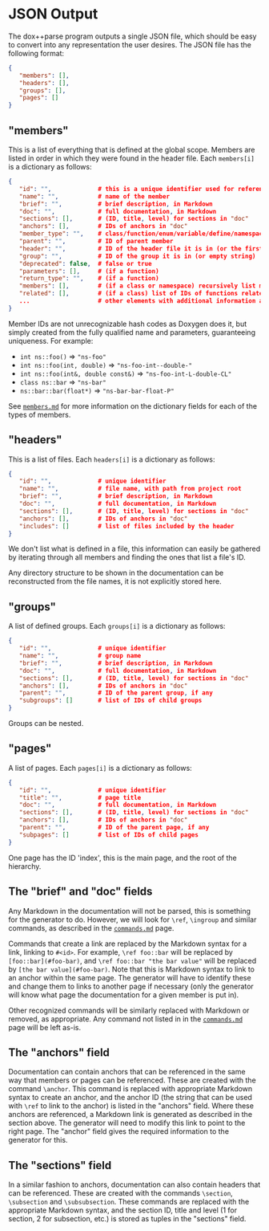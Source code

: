 # JSON Output

The dox++parse program outputs a single JSON file, which should be easy to convert into any representation
the user desires. The JSON file has the following format:
```json
{
   "members": [],
   "headers": [],
   "groups": [],
   "pages": []
}
```

## "members"

This is a list of everything that is defined at the global scope. Members are listed in order
in which they were found in the header file. Each `members[i]` is a dictionary as follows:
```json
{
   "id": "",             # this is a unique identifier used for referencing
   "name": "",           # name of the member
   "brief": "",          # brief description, in Markdown
   "doc": "",            # full documentation, in Markdown
   "sections": [],       # (ID, title, level) for sections in "doc"
   "anchors": [],        # IDs of anchors in "doc"
   "member_type": "",    # class/function/enum/variable/define/namespace/etc.
   "parent": "",         # ID of parent member
   "header": "",         # ID of the header file it is in (or the first one it is encountered in)
   "group": "",          # ID of the group it is in (or empty string)
   "deprecated": false,  # false or true
   "parameters": [],     # (if a function)
   "return_type": "",    # (if a function)
   "members": [],        # (if a class or namespace) recursively list members
   "related": [],        # (if a class) list of IDs of functions related to this class (`\relates` command)
   ...                   # other elements with additional information as needed ("virtual", "mutable", etc.)
}
```

Member IDs are not unrecognizable hash codes as Doxygen does it, but simply created from the fully
qualified name and parameters, guaranteeing uniqueness. For example:
 - `int ns::foo()`                     ⇒ `"ns-foo"`
 - `int ns::foo(int, double)`          ⇒ `"ns-foo-int--double-"`
 - `int ns::foo(int&, double const&)`  ⇒ `"ns-foo-int-L-double-CL"`
 - `class ns::bar`                     ⇒ `"ns-bar"`
 - `ns::bar::bar(float*)`              ⇒ `"ns-bar-bar-float-P"`

See [`members.md`](members.md) for more information
on the dictionary fields for each of the types of members.

## "headers"

This is a list of files. Each `headers[i]` is a dictionary as follows:
```json
{
   "id": "",             # unique identifier
   "name": "",           # file name, with path from project root
   "brief": "",          # brief description, in Markdown
   "doc": "",            # full documentation, in Markdown
   "sections": [],       # (ID, title, level) for sections in "doc"
   "anchors": [],        # IDs of anchors in "doc"
   "includes": []        # list of files included by the header
}
```

We don't list what is defined in a file, this information can easily be gathered by iterating through
all members and finding the ones that list a file's ID.

Any directory structure to be shown in the documentation can be reconstructed from the file names,
it is not explicitly stored here.

## "groups"

A list of defined groups. Each `groups[i]` is a dictionary as follows:
```json
{
   "id": "",             # unique identifier
   "name": "",           # group name
   "brief": "",          # brief description, in Markdown
   "doc": "",            # full documentation, in Markdown
   "sections": [],       # (ID, title, level) for sections in "doc"
   "anchors": [],        # IDs of anchors in "doc"
   "parent": "",         # ID of the parent group, if any
   "subgroups": []       # list of IDs of child groups
}
```

Groups can be nested.

## "pages"

A list of pages. Each `pages[i]` is a dictionary as follows:
```json
{
   "id": "",             # unique identifier
   "title": "",          # page title
   "doc": "",            # full documentation, in Markdown
   "sections": [],       # (ID, title, level) for sections in "doc"
   "anchors": [],        # IDs of anchors in "doc"
   "parent": "",         # ID of the parent page, if any
   "subpages": []        # list of IDs of child pages
}
```

One page has the ID 'index', this is the main page, and the root of the hierarchy.

## The "brief" and "doc" fields

Any Markdown in the documentation will not be parsed, this is something for the generator to do.
However, we will look for `\ref`, `\ingroup` and similar commands, as described in the
[`commands.md`](commands.md) page.

Commands that create a link are replaced by the Markdown syntax for a link, linking to
`#<id>`. For example, `\ref foo::bar` will be replaced by `[foo::bar](#foo-bar)`, and
`\ref foo::bar "the bar value"` will be replaced by `[the bar value](#foo-bar)`. Note that
this is Markdown syntax to link to an anchor within the same page. The generator will have
to identify these and change them to links to another page if necessary (only the generator
will know what page the documentation for a given member is put in).

Other recognized commands will be similarly replaced with Markdown or removed, as appropriate.
Any command not listed in in the [`commands.md`](commands.md)
page will be left as-is.

## The "anchors" field

Documentation can contain anchors that can be referenced in the same way that members or pages
can be referenced. These are created with the command `\anchor`. This command is replaced with
appropriate Markdown syntax to create an anchor, and the anchor ID (the string that can be used
with `\ref` to link to the anchor) is listed in the "anchors" field. Where these anchors are
referenced, a Markdown link is generated as described in the section above. The generator will
need to modify this link to point to the right page. The "anchor" field gives the required
information to the generator for this.

## The "sections" field

In a similar fashion to anchors, documentation can also contain headers that can be referenced.
These are created with the commands `\section`, `\subsection` and `\subsubsection`. These commands
are replaced with the appropriate Markdown syntax, and the section ID, title and level (1 for section,
2 for subsection, etc.) is stored as tuples in the "sections" field.
